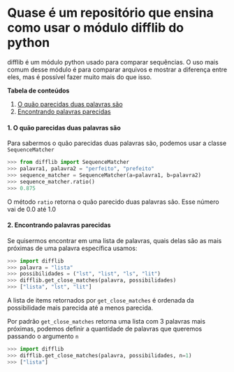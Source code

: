 # Quase é um repositório que ensina como usar o módulo difflib do python


difflib é um módulo python usado para comparar sequências.
O uso mais comum desse módulo é para comparar arquivos e
mostrar a diferença entre eles, mas é possível fazer
muito mais do que isso.

**Tabela de conteúdos**

1. [O quão parecidas duas palavras são](#almost_equal_words)
2. [Encontrando palavras parecidas](#finding_close_words)


#### 1. O quão parecidas duas palavras são <a name="almost_equal_words"></a>

Para sabermos o quão parecidas duas palavras são, podemos usar a classe `SequenceMatcher`
```python
>>> from difflib import SequenceMatcher
>>> palavra1, palavra2 = "perfeito", "prefeito"
>>> sequence_matcher = SequenceMatcher(a=palavra1, b=palavra2)
>>> sequence_matcher.ratio()
>>> 0.875
```
    
O método `ratio` retorna o quão parecido duas palavras são. Esse número vai de 0.0 até 1.0

#### 2. Encontrando palavras parecidas <a name="finding_close_words"></a>

Se quisermos encontrar em uma lista de palavras, quais delas são as mais próximas de uma palavra específica usamos:

```python
>>> import difflib
>>> palavra = "lista"
>>> possibilidades = ("lst", "list", "ls", "lit")
>>> difflib.get_close_matches(palavra, possibilidades)
>>> ["lista", "lst", "lit"]
```

A lista de items retornados por `get_close_matches` é ordenada da possibilidade mais parecida até a menos parecida.

Por padrão `get_close_matches` retorna uma lista com 3 palavras mais próximas, podemos definir a quantidade de palavras que queremos passando o argumento `n`
```python
>>> import difflib
>>> difflib.get_close_matches(palavra, possibilidades, n=1)
>>> ["lista"]
```

